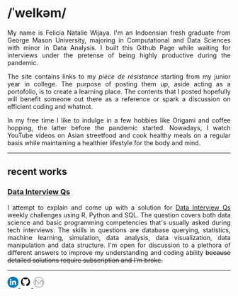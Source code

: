 <h1> /ˈwelkəm/ </h1>

<p align = "justify"> My name is Felicia Natalie Wijaya. I'm an Indoensian fresh graduate from George Mason University, majoring in Computational and Data Sciences with minor in Data Analysis. I built this Github Page while waiting for interviews under the pretense of being highly productive during the pandemic. </p>

<p align = "justify"> The site contains links to my <i>pièce de résistance</i> starting from my junior year in college. The purpose of posting them up, aside acting as a portofolio, is to create a learning place. The contents that I posted hopefully will benefit someone out there as a reference or spark a discussion on efficient coding and whatnot. </p>

<p align = "justify"> In my free time I like to indulge in a few hobbies like Origami and coffee hopping, the latter before the pandemic started. Nowadays, I watch YouTube videos on Asian streetfood and cook healthy meals on a regular basis while maintaining a healthier lifestyle for the body and mind. </p>

<hr>

<h2> recent works </h2>

<h3> <a href = "https://project-dmaestro.github.io/data-interview-qs/" target = "_blank"> Data Interview Qs </a></h3>
<p align = "justify"> I attempt to explain and come up with a solution for <a href = "https://www.interviewqs.com/" target = _blank> Data Interview Qs </a> weekly challenges using R, Python and SQL. The question covers both data science and basic programming competencies that's usually asked during tech interviews. The skills in questions are database querying, statistics, machine learning, simulation, data analysis, data visualization, data manipulation and data structure. I'm open for discussion to a plethora of different answers to improve my understanding and coding ability <strike> because detailed solutions require subscription and I'm broke. </strike></p>

<hr>

<p align = "left">
  <a href = "https://www.linkedin.com/in/fwijaya/" target = "_blank"> <img src = "images/linkedin-logo.png" width = "25" height = "25"> </a>
  <a href = "https://github.com/project-dmaestro" target = "_blank"> <img src = "images/github-logo.png" width = "25" height = "25"> </a>
  <a href = "mailto:project-dmaestro@gmail.com?subject=hello%20from%20exhibition-dmaestro">
    <img src = "images/gmail-logo.png" width = "25" height = "25">
  </a>
</p>
